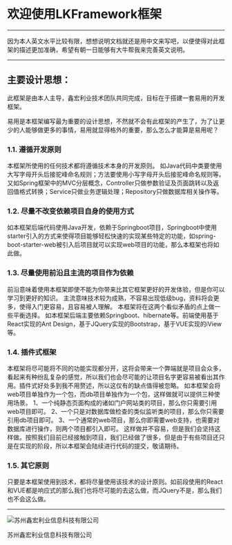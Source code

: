 # 欢迎使用LKFramework框架

------

因为本人英文水平比较有限，想想说明文档就还是用中文来写吧，以便使得对此框架的描述更加准确，希望有朝一日能够有大牛帮我来完善英文说明。

------
## 主要设计思想：
此框架是由本人主导，鑫宏利业技术团队共同完成，目标在于搭建一套易用的开发框架。

易用是本框架编写最为重要的设计思想，不然就不会有此框架的产生了，为了让更少的人能够做更多的事情，易用就显得格外的重要，那么怎么才能算是易用呢？

### 1.1. 遵循开发原则
本框架所使用的任何技术都将遵循技术本身的开发原则。
如Java代码中类要使用大写字母开头后接驼峰命名规则；方法要使用小写字母开头后接驼峰命名规则等。
又如Spring框架中的MVC分层概念，Controller只做参数验证及页面跳转以及返回值格式转换；Service只做业务逻辑处理；Repository只做数据库相关操作等。

### 1.2. 尽量不改变依赖项目自身的使用方式
如本框架后端代码使用Java开发，依赖于Springboot项目，Springboot中使用starter引入的方式来使得项目能够轻松快速的实现某些特定的功能，如spring-boot-starter-web被引入后项目就可以实现web项目的功能，那么本框架也将如此做。

### 1.3. 尽量使用前沿且主流的项目作为依赖
前沿意味着使用本框架即使不能为你带来比其它框架更好的开发体验，但是你可以学习到更好的知识。
主流意味技术较为成熟，不容易出现低级bug，资料将会更多，使得入门更容易，且容易被人理解。
本框架将在这两个看似矛盾的点上做一些平衡选择。
如本框架后端主要依赖Springboot、hibernate等。前端使用基于React实现的Ant Design，基于JQuery实现的Bootstrap，基于VUE实现的iView等。

### 1.4. 插件式框架
本框架将尽可能将不同的功能实现都分开，这将会带来一个弊端就是项目会众多，看起来有种纷乱复杂的感觉，所以我们也会尽可能的让项目名字更容易被看出其作用。插件式好处多到我不用赘述，所以这仅有的缺点值得被忽略。
如本框架会将web项目单独作为一个包，而db项目单独作为一个包，这样做就可以提供三种使用场景。
1、一个纯静态页面构成的诸如门户网站类的项目，那么你只需要引用web项目即可。
2、一个只是对数据库做检查的类似监听类的项目，那么你只需要引用db项目即可。
3、一个通常的web项目，那么你即需要web支持，也需要对数据库进行操作，则两个项目都引入即可。
这样做并不容易，但是我们会坚持这样做。按照我们目前已经接触到项目，我们已经做了很多，但是由于有些项目还只是在实现的阶段，所以本框架会陆续进行代码的提交，敬请期待。

### 1.5. 其它原则
只要是本框架使用到技术，都将尽量使用该技术的设计原则。如前段使用的React和VUE都是响应式的那么我们也将尽可能的去这么做，而JQuery不是，那么我们也不会这么做。

------
![苏州鑫宏利业信息科技有限公司](https://avatars2.githubusercontent.com/u/30554748?v=4&s=200=400x400)

苏州鑫宏利业信息科技有限公司


